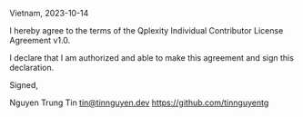 Vietnam, 2023-10-14

I hereby agree to the terms of the Qplexity Individual Contributor License
Agreement v1.0.

I declare that I am authorized and able to make this agreement and sign this
declaration.

Signed,

Nguyen Trung Tin tin@tinnguyen.dev https://github.com/tinnguyentg
